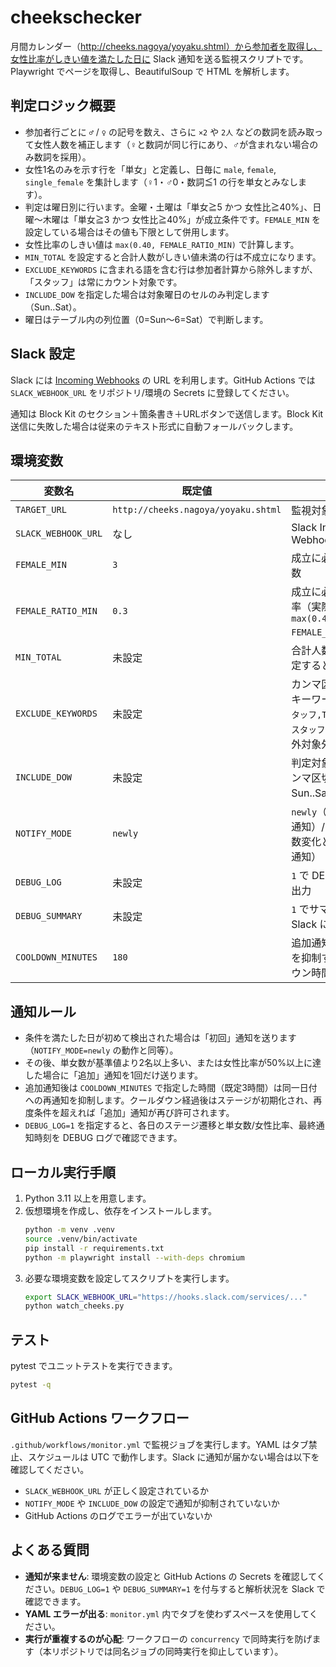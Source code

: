 # cheekschecker

月間カレンダー（http://cheeks.nagoya/yoyaku.shtml）から参加者を取得し、女性比率がしきい値を満たした日に Slack 通知を送る監視スクリプトです。Playwright でページを取得し、BeautifulSoup で HTML を解析します。

## 判定ロジック概要
- 参加者行ごとに `♂` / `♀` の記号を数え、さらに `×2` や `2人` などの数詞を読み取って女性人数を補正します（♀と数詞が同じ行にあり、♂が含まれない場合のみ数詞を採用）。
- 女性1名のみを示す行を「単女」と定義し、日毎に `male`, `female`, `single_female` を集計します（♀1・♂0・数詞≦1 の行を単女とみなします）。
- 判定は曜日別に行います。金曜・土曜は「単女≧5 かつ 女性比≧40%」、日曜〜木曜は「単女≧3 かつ 女性比≧40%」が成立条件です。`FEMALE_MIN` を設定している場合はその値も下限として併用します。
- 女性比率のしきい値は `max(0.40, FEMALE_RATIO_MIN)` で計算します。
- `MIN_TOTAL` を設定すると合計人数がしきい値未満の行は不成立になります。
- `EXCLUDE_KEYWORDS` に含まれる語を含む行は参加者計算から除外しますが、「スタッフ」は常にカウント対象です。
- `INCLUDE_DOW` を指定した場合は対象曜日のセルのみ判定します（Sun..Sat）。
- 曜日はテーブル内の列位置（0=Sun〜6=Sat）で判断します。

## Slack 設定
Slack には [Incoming Webhooks](https://api.slack.com/messaging/webhooks) の URL を利用します。GitHub Actions では `SLACK_WEBHOOK_URL` をリポジトリ/環境の Secrets に登録してください。

通知は Block Kit のセクション＋箇条書き＋URLボタンで送信します。Block Kit 送信に失敗した場合は従来のテキスト形式に自動フォールバックします。

## 環境変数
| 変数名 | 既定値 | 説明 |
| --- | --- | --- |
| `TARGET_URL` | `http://cheeks.nagoya/yoyaku.shtml` | 監視対象のURL |
| `SLACK_WEBHOOK_URL` | なし | Slack Incoming Webhook URL |
| `FEMALE_MIN` | `3` | 成立に必要な女性人数 |
| `FEMALE_RATIO_MIN` | `0.3` | 成立に必要な女性比率（実際の下限は `max(0.40, FEMALE_RATIO_MIN)`） |
| `MIN_TOTAL` | 未設定 | 合計人数の下限（設定すると有効） |
| `EXCLUDE_KEYWORDS` | 未設定 | カンマ区切りの除外キーワード（例：`スタッフ,T-TIME,POLE`。`スタッフ` は自動的に除外対象外） |
| `INCLUDE_DOW` | 未設定 | 判定対象の曜日（カンマ区切り、Sun..Sat） |
| `NOTIFY_MODE` | `newly` | `newly`（新規成立のみ通知）/`changed`（人数変化と新規成立を通知） |
| `DEBUG_LOG` | 未設定 | `1` で DEBUG ログを出力 |
| `DEBUG_SUMMARY` | 未設定 | `1` でサマリーを常に Slack に送信 |
| `COOLDOWN_MINUTES` | `180` | 追加通知後に再通知を抑制するクールダウン時間（分） |

## 通知ルール
- 条件を満たした日が初めて検出された場合は「初回」通知を送ります（`NOTIFY_MODE=newly` の動作と同等）。
- その後、単女数が基準値より2名以上多い、または女性比率が50%以上に達した場合に「追加」通知を1回だけ送ります。
- 追加通知後は `COOLDOWN_MINUTES` で指定した時間（既定3時間）は同一日付への再通知を抑制します。クールダウン経過後はステージが初期化され、再度条件を超えれば「追加」通知が再び許可されます。
- `DEBUG_LOG=1` を指定すると、各日のステージ遷移と単女数/女性比率、最終通知時刻を DEBUG ログで確認できます。

## ローカル実行手順
1. Python 3.11 以上を用意します。
2. 仮想環境を作成し、依存をインストールします。
   ```bash
   python -m venv .venv
   source .venv/bin/activate
   pip install -r requirements.txt
   python -m playwright install --with-deps chromium
   ```
3. 必要な環境変数を設定してスクリプトを実行します。
   ```bash
   export SLACK_WEBHOOK_URL="https://hooks.slack.com/services/..."
   python watch_cheeks.py
   ```

## テスト
pytest でユニットテストを実行できます。
```bash
pytest -q
```

## GitHub Actions ワークフロー
`.github/workflows/monitor.yml` で監視ジョブを実行します。YAML はタブ禁止、スケジュールは UTC で動作します。Slack に通知が届かない場合は以下を確認してください。
- `SLACK_WEBHOOK_URL` が正しく設定されているか
- `NOTIFY_MODE` や `INCLUDE_DOW` の設定で通知が抑制されていないか
- GitHub Actions のログでエラーが出ていないか

## よくある質問
- **通知が来ません**: 環境変数の設定と GitHub Actions の Secrets を確認してください。`DEBUG_LOG=1` や `DEBUG_SUMMARY=1` を付与すると解析状況を Slack で確認できます。
- **YAML エラーが出る**: `monitor.yml` 内でタブを使わずスペースを使用してください。
- **実行が重複するのが心配**: ワークフローの `concurrency` で同時実行を防げます（本リポジトリでは同名ジョブの同時実行を抑止しています）。

